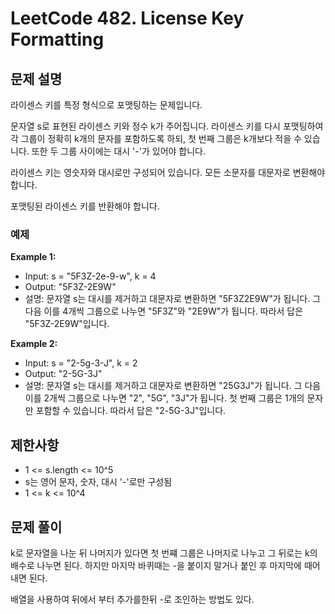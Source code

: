# LeetCode 482. License Key Formatting

## 문제 설명

라이센스 키를 특정 형식으로 포맷팅하는 문제입니다.

문자열 s로 표현된 라이센스 키와 정수 k가 주어집니다. 라이센스 키를 다시 포맷팅하여 각 그룹이 정확히 k개의 문자를 포함하도록 하되, 첫 번째 그룹은 k개보다 적을 수 있습니다. 또한 두 그룹 사이에는 대시 '-'가 있어야 합니다.

라이센스 키는 영숫자와 대시로만 구성되어 있습니다. 모든 소문자를 대문자로 변환해야 합니다.

포맷팅된 라이센스 키를 반환해야 합니다.

### 예제

**Example 1:**

- Input: s = "5F3Z-2e-9-w", k = 4
- Output: "5F3Z-2E9W"
- 설명: 문자열 s는 대시를 제거하고 대문자로 변환하면 "5F3Z2E9W"가 됩니다. 그 다음 이를 4개씩 그룹으로 나누면 "5F3Z"와 "2E9W"가 됩니다. 따라서 답은 "5F3Z-2E9W"입니다.

**Example 2:**

- Input: s = "2-5g-3-J", k = 2
- Output: "2-5G-3J"
- 설명: 문자열 s는 대시를 제거하고 대문자로 변환하면 "25G3J"가 됩니다. 그 다음 이를 2개씩 그룹으로 나누면 "2", "5G", "3J"가 됩니다. 첫 번째 그룹은 1개의 문자만 포함할 수 있습니다. 따라서 답은 "2-5G-3J"입니다.

## 제한사항

- 1 <= s.length <= 10^5
- s는 영어 문자, 숫자, 대시 '-'로만 구성됨
- 1 <= k <= 10^4

## 문제 풀이

k로 문자열을 나눈 뒤 나머지가 있다면 첫 번쨰 그룹은 나머지로 나누고 그 뒤로는 k의 배수로 나누면 된다.
하지만 마지막 바퀴때는 -을 붙이지 말거나 붙인 후 마지막에 때어내면 된다.

배열을 사용하여 뒤에서 부터 추가를한뒤 -로 조인하는 방법도 있다.

